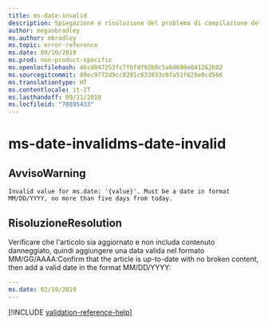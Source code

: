 ```yaml
---
title: ms-date-invalid
description: Spiegazione e risoluzione del problema di compilazione della documentazione ms-date-invalid
author: meganbradley
ms.author: mbradley
ms.topic: error-reference
ms.date: 09/10/2019
ms.prod: non-product-specific
ms.openlocfilehash: 46cd047253fc7fbfdf92b0c5a6d690e041262b02
ms.sourcegitcommit: 89ec9772d9cc8281c633833c6fa51f629e9cd566
ms.translationtype: HT
ms.contentlocale: it-IT
ms.lasthandoff: 09/11/2019
ms.locfileid: "70895433"
---
```

# <a name="ms-date-invalid"></a><span data-ttu-id="939f3-103">ms-date-invalid</span><span class="sxs-lookup"><span data-stu-id="939f3-103">ms-date-invalid</span></span>

## <a name="warning"></a><span data-ttu-id="939f3-104">Avviso</span><span class="sxs-lookup"><span data-stu-id="939f3-104">Warning</span></span>

`Invalid value for ms.date: '{value}'. Must be a date in format MM/DD/YYYY, no more than five days from today.`

## <a name="resolution"></a><span data-ttu-id="939f3-105">Risoluzione</span><span class="sxs-lookup"><span data-stu-id="939f3-105">Resolution</span></span>

<span data-ttu-id="939f3-106">Verificare che l'articolo sia aggiornato e non includa contenuto danneggiato, quindi aggiungere una data valida nel formato MM/GG/AAAA:</span><span class="sxs-lookup"><span data-stu-id="939f3-106">Confirm that the article is up-to-date with no broken content, then add a valid date in the format MM/DD/YYYY:</span></span>

```yml
---
ms.date: 02/19/2019
---
```

<!--make sure to add this file to your includes folder and verify the path-->
[!INCLUDE [validation-reference-help](includes/validation-reference-help.md)]
